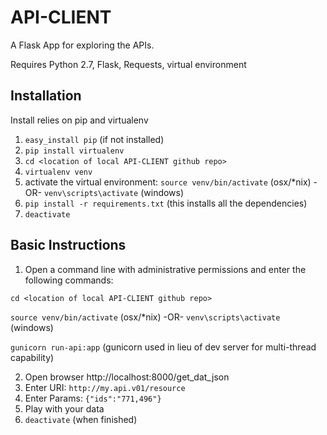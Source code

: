 API-CLIENT
=======

A Flask App for exploring the APIs.

Requires Python 2.7, Flask, Requests, virtual environment

Installation
--------------
Install relies on pip and virtualenv

1. ```easy_install pip``` (if not installed)
2. ```pip install virtualenv```
3. ```cd <location of local API-CLIENT github repo>```
4. ```virtualenv venv```
5. activate the virtual environment: ```source venv/bin/activate``` (osx/*nix) -OR- ```venv\scripts\activate``` (windows)
6. ```pip install -r requirements.txt``` (this installs all the dependencies)
7. ```deactivate```


Basic Instructions
----------------------
1. Open a command line with administrative permissions and enter the following commands:

```cd <location of local API-CLIENT github repo>```

```source venv/bin/activate``` (osx/*nix) -OR- ```venv\scripts\activate``` (windows)

```gunicorn run-api:app``` (gunicorn used in lieu of dev server for multi-thread capability)

2. Open browser http://localhost:8000/get_dat_json
3. Enter URI: ```http://my.api.v01/resource```
4. Enter Params: ```{"ids":"771,496"}```
5. Play with your data
6. ```deactivate``` (when finished)
